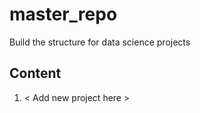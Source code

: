 # master_repo
Build the structure for data science projects

## Content  
1. < Add new project here >
